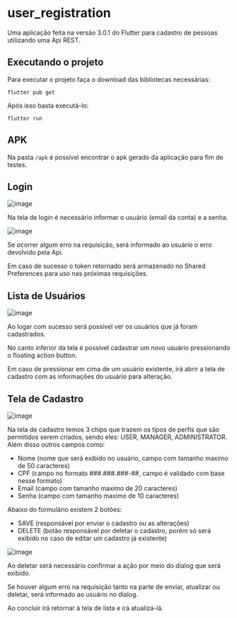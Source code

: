 # user_registration

Uma aplicação feita na versão 3.0.1 do Flutter para cadastro de pessoas utilizando uma Api REST.

## Executando o projeto

Para executar o projeto faça o download das bibliotecas necessárias:
```
flutter pub get
```

Após isso basta executá-lo:
```
flutter run
```

## APK
Na pasta ``/apk`` é possível encontrar o apk gerado da aplicação para fim de testes.

## Login

![image](https://user-images.githubusercontent.com/40008264/170808984-5483e64b-4ee5-4c74-a6d0-78d5d9c91b3d.png)

Na tela de login é necessário informar o usuário (email da conta) e a senha.

![image](https://user-images.githubusercontent.com/40008264/170809024-e176b003-d13f-4cb1-87ec-9438ebfc3525.png)

Se ocorrer algum erro na requisição, será informado ao usuário o erro devolvido pela Api.

Em caso de sucesso o token retornado será armazenado no Shared Preferences para uso nas próximas requisições.

## Lista de Usuários

![image](https://user-images.githubusercontent.com/40008264/170809094-54115b4e-1442-4ef7-abc0-6667c19769c4.png)

Ao logar com sucesso será possível ver os usuários que já foram cadastrados.

No canto inferior da tela é possível cadastrar um novo usuário pressionando o floating action button.

Em caso de pressionar em cima de um usuário existente, irá abrir a tela de cadastro com as informações do usuário para alteração.

## Tela de Cadastro

![image](https://user-images.githubusercontent.com/40008264/170809158-65ed4799-9a9a-437f-850f-e41f045e9d7c.png)

Na tela de cadastro temos 3 chips que trazem os tipos de perfis que são permitidos serem criados, sendo eles: USER, MANAGER, ADMINISTRATOR.
Além disso outros campos como:
- Nome (nome que será exibido no usuário, campo com tamanho maximo de 50 caracteres)
- CPF (campo no formato ###.###.###-##, campo é validado com base nesse formato)
- Email (campo com tamanho maximo de 20 caracteres)
- Senha (campo com tamanho maximo de 10 caracteres)

Abaixo do formulário existem 2 botões:
- SAVE (responsável por enviar o cadastro ou as alterações)
- DELETE (botão responsável por deletar o cadastro, porém só será exibido no caso de editar um cadastro já existente)

![image](https://user-images.githubusercontent.com/40008264/170809414-a1e76ced-d769-4568-b6c0-4b30382d0ae0.png)

Ao deletar será necessário confirmar a ação por meio do dialog que será exibido.

Se houver algum erro na requisição tanto na parte de enviar, atualizar ou deletar, será informado ao usuário no dialog.

Ao concluir irá retornar à tela de lista e irá atualiza-lá.
